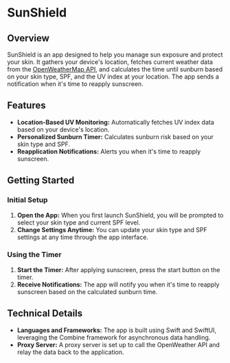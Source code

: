# SunShield

## Overview

SunShield is an app designed to help you manage sun exposure and protect your skin. It gathers your device's location, fetches current weather data from the [OpenWeatherMap API](https://home.openweathermap.org/), and calculates the time until sunburn based on your skin type, SPF, and the UV index at your location. The app sends a notification when it's time to reapply sunscreen.

## Features

- **Location-Based UV Monitoring:** Automatically fetches UV index data based on your device's location.
- **Personalized Sunburn Timer:** Calculates sunburn risk based on your skin type and SPF.
- **Reapplication Notifications:** Alerts you when it's time to reapply sunscreen.

## Getting Started

### Initial Setup

1. **Open the App:** When you first launch SunShield, you will be prompted to select your skin type and current SPF level. 
2. **Change Settings Anytime:** You can update your skin type and SPF settings at any time through the app interface.

### Using the Timer

1. **Start the Timer:** After applying sunscreen, press the start button on the timer.
2. **Receive Notifications:** The app will notify you when it's time to reapply sunscreen based on the calculated sunburn time.

## Technical Details

- **Languages and Frameworks:** The app is built using Swift and SwiftUI, leveraging the Combine framework for asynchronous data handling.
- **Proxy Server:** A proxy server is set up to call the OpenWeather API and relay the data back to the application.
